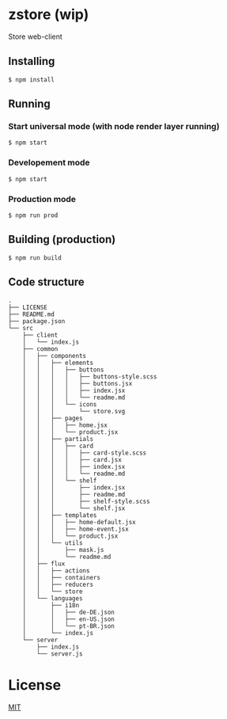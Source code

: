 # zstore (wip)
Store web-client

## Installing

```
$ npm install
```

## Running

### Start universal mode (with node render layer running)
```
$ npm start
```

### Developement mode
```
$ npm start
```

### Production mode

```
$ npm run prod
```

## Building (production)
```
$ npm run build
```

## Code structure
```
.
├── LICENSE
├── README.md
├── package.json
└── src
    ├── client
    │   └── index.js
    ├── common
    │   ├── components
    │   │   ├── elements
    │   │   │   ├── buttons
    │   │   │   │   ├── buttons-style.scss
    │   │   │   │   ├── buttons.jsx
    │   │   │   │   ├── index.jsx
    │   │   │   │   └── readme.md
    │   │   │   └── icons
    │   │   │       └── store.svg
    │   │   ├── pages
    │   │   │   ├── home.jsx
    │   │   │   └── product.jsx
    │   │   ├── partials
    │   │   │   ├── card
    │   │   │   │   ├── card-style.scss
    │   │   │   │   ├── card.jsx
    │   │   │   │   ├── index.jsx
    │   │   │   │   └── readme.md
    │   │   │   └── shelf
    │   │   │       ├── index.jsx
    │   │   │       ├── readme.md
    │   │   │       ├── shelf-style.scss
    │   │   │       └── shelf.jsx
    │   │   ├── templates
    │   │   │   ├── home-default.jsx
    │   │   │   ├── home-event.jsx
    │   │   │   └── product.jsx
    │   │   └── utils
    │   │       ├── mask.js
    │   │       └── readme.md
    │   ├── flux
    │   │   ├── actions
    │   │   ├── containers
    │   │   ├── reducers
    │   │   └── store
    │   └── languages
    │       ├── i18n
    │       │   ├── de-DE.json
    │       │   ├── en-US.json
    │       │   └── pt-BR.json
    │       └── index.js
    └── server
        ├── index.js
        └── server.js
```
# License

[MIT](License.md)
